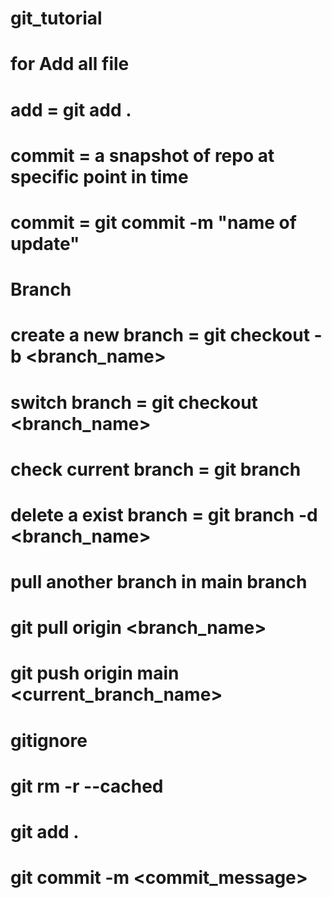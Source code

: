 # git_tutorial

# for Add all file
# add = git add .

# commit = a snapshot of repo at specific point in time
# commit = git commit -m "name of update"


# Branch

# create a new branch = git checkout -b <branch_name>
# switch branch = git checkout <branch_name>
# check current branch = git branch
# delete a exist branch = git branch -d <branch_name>

# pull another branch in main branch 
# git pull origin <branch_name>
# git push origin main <current_branch_name>

# gitignore
# git rm -r --cached
# git add .
# git commit -m <commit_message>
